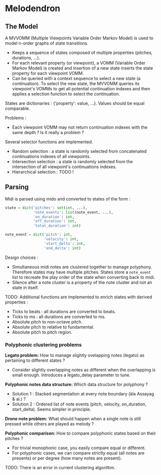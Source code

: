 # Melodendron

## The Model

A MVVOMM (Multiple Viewpoints Variable Order Markov Model) is used to model n-order graphs of state transitions.
- Keeps a sequence of states composed of multiple properties (pitches, durations, ...).
- For each relevant property (or viewpoint), a VOMM (Variable Order Markov Model) is created and insertion of a new 
state inserts the state property for each viewpoint VOMM.
- Can be queried with a context sequence to select a new state (a continuation). To select the new state, the MVVOMM
queries its viewpoint's VOMMs to get all potential continuation indexes and then applies a selection function to select
the continuation.

States are dictionaries : {'property': value, ...}. Values should be equal comparable.

Problems : 
- Each viewpoint VOMM may not return continuation indexes with the same depth ? Is it really a problem ?

Several selector functions are implemented.
- Random selection : a state is randomly selected from concatenated continuations indexes of all viewpoints.
- Intersection selection : a state is randomly selected from the intersection of all viewpoint's continuations indexes.
- Hierarchical selection : TODO !

## Parsing

Midi is parsed using mido and converted to states of the form :

```python
state = dict('pitches': set(int, ...),
             'note_events': list(note_event, ...),
             'on_duration': int,
             'off_duration': int,
             'total_duration': int)

note_event = dict('pitch': int,
                  'velocity': int,
                  'start_delta': int,
                  'end_delta': int)
```

Design choices :
- Simultaneous midi notes are clustered together to manage polyphony. Therefore states may have multiple pitches. States
store a `note_event` list to recreate the play order of the state when converting back to midi.
- Silence after a note cluster is a property of the note cluster and not an state in itself.

TODO: Additional functions are implemented to enrich states with derived properties :
- Ticks to beats : all durations are converted to beats.
- Ticks to ms : all durations are converted to ms.
- Absolute pitch to non-octave pitch.
- Absolute pitch to relative to fundamental.
- Absolute pitch to pitch region.

### Polyphonic clustering problems

**Legato problem:** How to manage slightly ovelapping notes (legato) as pertaining to different states ?
- Consider slightly overlapping notes as different when the overlapping is small enough. Introduces a legato_delay parameter to tune.

**Polyphonic notes data structure:** Which data structure for polyphony ?
- Solution 1 : Stacked segmentation at every note boundary (àla Assayag & al.) ?
- Solution 2 : Ordered list of note events (pitch, velocity, on_duration, start_delta). Seems simpler in principle.

**Drone note problem:** What should happen when a single note is still pressed while others are played as melody ?

**Polyphonic comparison:** How to compare polyphonic states based on their pitches ?
- For trivial monophonic case, you easily compare equal or different.
- For polyphonic cases, we can compare strictly equal (all notes are presents) or per degree (how many notes are present).

TODO: There is an error in current clustering algorithm.